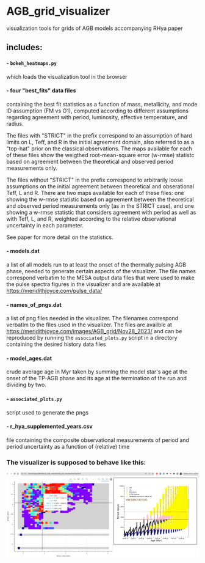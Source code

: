 # AGB_grid_visualizer
visualization tools for grids of AGB models accompanying RHya paper

## includes:
#### - `bokeh_heatmaps.py`
which loads the visualization tool in the browser 
#### - four "best_fits" data files
 containing the best fit statistics as a function of mass, metallicity, and mode ID assumption (FM vs O1), computed according to different assumptions regarding agreement with period, luminosity, effective temperature, and radius. 
	
 The files with "STRICT" in the prefix correspond to an assumption of hard limits on L, Teff, and R in the initial agreement domain, also referred to as a "top-hat" prior on the classical observations. The maps available for each of these files show the weigthed root-mean-square error (w-rmse) statistc based on agreement between the theoretical and observed period measurements only. 
	
 The files without "STRICT" in the prefix correspond to arbitrarily loose assumptions on the initial agreement between theoretical and obserational Teff, L and R. There are two maps available for each of these files: one showing the w-rmse statistic based on agreement between the theoretical and observed period measurements only (as in the STRICT case), and one showing a w-rmse statistic that considers agreement with period as well as with Teff, L, and R, weighted according to the relative observational uncertainty in each parameter.

See paper for more detail on the statistics.  
#### - models.dat
 a list of all models run to at least the onset of the thermally pulsing AGB phase, needed to generate certain aspects of the visualizer. 
 The file names correspond verbatim to the MESA output data files that were used to make the pulse spectra figures in the visualizer and are available at https://meridithjoyce.com/pulse_data/

#### - names_of_pngs.dat
 a list of png files needed in the visualizer. The filenames correspond verbatim to the files used in the visualizer. The files are availble at https://meridithjoyce.com/images/AGB_grid/Nov28_2023/ and can be reproduced by running the `associated_plots.py` script in a directory containing the desired history data files 

#### - model_ages.dat
 crude average age in Myr taken by summing the model star's age at the onset of the TP-AGB phase and its age at the termination of the run and dividing by two.  


#### - `associated_plots.py`
  script used to generate the pngs 

#### - r_hya_supplemented_years.csv
  file containing the composite observational measurements of period and period uncertainty as a function of (relative) time


### The visualizer is supposed to behave like this:
![alt text](https://github.com/mjoyceGR/AGB_grid_visualizer/blob/main/visualizer_screenshot.png?raw=true)